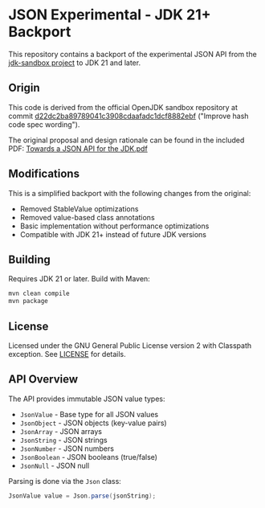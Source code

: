 # JSON Experimental - JDK 21+ Backport

This repository contains a backport of the experimental JSON API from the [jdk-sandbox project](https://github.com/openjdk/jdk-sandbox) to JDK 21 and later.

## Origin

This code is derived from the official OpenJDK sandbox repository at commit [d22dc2ba89789041c3908cdaafadc1dcf8882ebf](https://github.com/openjdk/jdk-sandbox/commit/d22dc2ba89789041c3908cdaafadc1dcf8882ebf) ("Improve hash code spec wording").

The original proposal and design rationale can be found in the included PDF: [Towards a JSON API for the JDK.pdf](Towards%20a%20JSON%20API%20for%20the%20JDK.pdf)

## Modifications

This is a simplified backport with the following changes from the original:
- Removed StableValue optimizations
- Removed value-based class annotations  
- Basic implementation without performance optimizations
- Compatible with JDK 21+ instead of future JDK versions

## Building

Requires JDK 21 or later. Build with Maven:

```bash
mvn clean compile
mvn package
```

## License

Licensed under the GNU General Public License version 2 with Classpath exception. See [LICENSE](LICENSE) for details.

## API Overview

The API provides immutable JSON value types:
- `JsonValue` - Base type for all JSON values
- `JsonObject` - JSON objects (key-value pairs)
- `JsonArray` - JSON arrays
- `JsonString` - JSON strings
- `JsonNumber` - JSON numbers
- `JsonBoolean` - JSON booleans (true/false)
- `JsonNull` - JSON null

Parsing is done via the `Json` class:
```java
JsonValue value = Json.parse(jsonString);
```